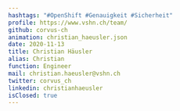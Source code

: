 ```yaml
---
hashtags: "#OpenShift #Genauigkeit #Sicherheit"
profile: https://www.vshn.ch/team/
github: corvus-ch
animation: christian_haeusler.json
date: 2020-11-13
title: Christian Häusler
alias: Christian
function: Engineer
mail: christian.haeusler@vshn.ch
twitter: corvus_ch
linkedin: christianhaeusler
isClosed: true
---
```

